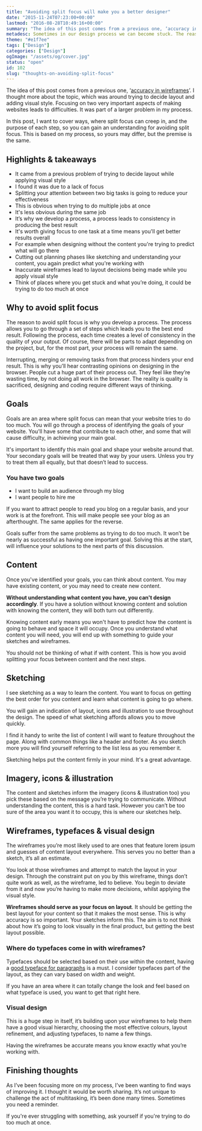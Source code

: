 ```yaml
---
title: "Avoiding split focus will make you a better designer"
date: "2015-11-24T07:23:00+00:00"
lastmod: "2016-08-28T10:49:16+00:00"
summary: "The idea of this post comes from a previous one, ‘accuracy in wireframes’. I thought more about the topic, which was around trying to decide layout and  adding visual style. Focusing on two very important aspects of making websites leads to difficulties. It was part of a larger problem in my process.In this post I want to cover ways, where split focus can creep in, and the purpose of each step, so you can gain understanding for avoiding split focus. This is based on my process, so yours may differ, but the premise is the same."
metadesc: Sometimes in our design process we can become stuck. The reason for this may be down to focusing on too many things."
theme: "#e1f7ee"
tags: ["Design"]
categories: ["Design"]
ogImage: "/assets/og/cover.jpg"
status: "open"
id: 102
slug: "thoughts-on-avoiding-split-focus"
---
```


The idea of this post comes from a previous one, ‘[accuracy in wireframes](/blog/accuracy-in-wireframes)’. I thought more about the topic, which was around trying to decide layout and  adding visual style. Focusing on two very important aspects of making websites leads to difficulties. It was part of a larger problem in my process.

In this post, I want to cover ways, where split focus can creep in, and the purpose of each step, so you can gain an understanding for avoiding split focus. This is based on my process, so yours may differ, but the premise is the same. 

## Highlights & takeaways
- It came from a previous problem of trying to decide layout while applying visual style
- I found it was due to a lack of focus
- Splitting your attention between two big tasks is going to reduce your effectiveness
- This is obvious when trying to do multiple jobs at once
- It's less obvious during the same job
- It’s why we develop a process, a process leads to consistency in producing the best result
- It's worth giving focus to one task at a time means you'll get better results overall
- For example when designing without the content you're trying to predict what will go there
- Cutting out planning phases like sketching and understanding your content, you again predict what you're working with
- Inaccurate wireframes lead to layout decisions being made while you apply visual style
- Think of places where you get stuck and what you’re doing, it could be trying to do too much at once

## Why to avoid split focus
The reason to avoid split focus is why you develop a process. The process allows you to go through a set of steps which leads you to the best end result. Following the process, each time creates a level of consistency in the quality of your output. Of course, there will be parts to adapt depending on the project, but, for the most part, your process will remain the same. 

Interrupting, merging or removing tasks from that process hinders your end result. This is why you’ll hear contrasting opinions on designing in the browser. People cut a huge part of their process out. They feel like they’re wasting time, by not doing all work in the browser. The reality is quality is sacrificed, designing and coding require different ways of thinking.

## Goals
Goals are an area where split focus can mean that your website tries to do too much. You will go through a process of identifying the goals of your website. You'll have some that contribute to each other, and some that will cause difficulty, in achieving your main goal.

It's important to identify this main goal and shape your website around that. Your secondary goals will be treated that way by your users. Unless you try to treat them all equally, but that doesn’t lead to success.

### You have two goals
- I want to build an audience through my blog
- I want people to hire me

If you want to attract people to read you blog on a regular basis, and your work is at the forefront. This will make people see your blog as an afterthought. The same applies for the reverse.

Goals suffer from the same problems as trying to do too much. It won’t be nearly as successful as having one important goal. Solving this at the start, will influence your solutions to the next parts of this discussion.

## Content
Once you've identified your goals, you can think about content. You may have existing content, or you may need to create new content.

**Without understanding what content you have, you can't design accordingly**. If you have a solution without knowing content and solution with knowing the content, they will both turn out differently. 

Knowing content early means you won't have to predict how the content is going to behave and space it will occupy. Once you understand what content you will need, you will end up with something to guide your sketches and wireframes. 

You should not be thinking of what if with content. This is how you avoid splitting your focus between content and the next steps.

## Sketching
I see sketching as a way to learn the content. You want to focus on getting the best order for you content and learn what content is going to go where.

You will gain an indication of layout, icons and illustration to use throughout the design. The speed of what sketching affords allows you to move quickly.

I find it handy to write the list of content I will want to feature throughout the page. Along with common things like a header and footer. As you sketch more you will find yourself referring to the list less as you remember it. 

Sketching helps put the content firmly in your mind. It's a great advantage.

## Imagery, icons & illustration
The content and sketches inform the imagery (icons & illustration too) you pick these based on the message you’re trying to communicate. Without understanding the content, this is a hard task. However you can’t be too sure of the area you want it to occupy, this is where our sketches help.

## Wireframes, typefaces & visual design
The wireframes you’re most likely used to are ones that feature lorem ipsum and guesses of content layout everywhere. This serves you no better than a sketch, it’s all an estimate.

You look at those wireframes and attempt to match the layout in your design. Through the constraint put on you by this wireframe, things don’t quite work as well, as the wireframe, led to believe. You begin to deviate from it and now you’re having to make more decisions, whilst applying the visual style.

**Wireframes should serve as your focus on layout**. It should be getting the best layout for your content so that it makes the most sense. This is why accuracy is so important. Your sketches inform this. The aim is to not think about how it’s going to look visually in the final product, but getting the best layout possible.

### Where do typefaces come in with wireframes?
Typefaces should be selected based on their use within the content, having a [good typeface for paragraphs](/blog/how-to-choose-a-typeface-for-paragraphs) is a must. I consider typefaces part of the layout, as they can vary based on width and weight. 

If you have an area where it can totally change the look and feel based on what typeface is used, you want to get that right here.

### Visual design
This is a huge step in itself, it’s building upon your wireframes to help them have a good visual hierarchy, choosing the most effective colours, layout refinement, and adjusting typefaces, to name a few things. 

Having the wireframes be accurate means you know exactly what you’re working with.

## Finishing thoughts
As I’ve been focusing more on my process, I’ve been wanting to find ways of improving it. I thought it would be worth sharing. It’s not unique to challenge the act of multitasking, it’s been done many times. Sometimes you need a reminder.

If you're ever struggling with something, ask yourself if you're trying to do too much at once.  
